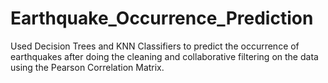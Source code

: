 # Earthquake_Occurrence_Prediction
Used Decision Trees and KNN Classifiers to predict the occurrence of earthquakes after doing the cleaning and collaborative filtering on the data using the Pearson Correlation Matrix.
